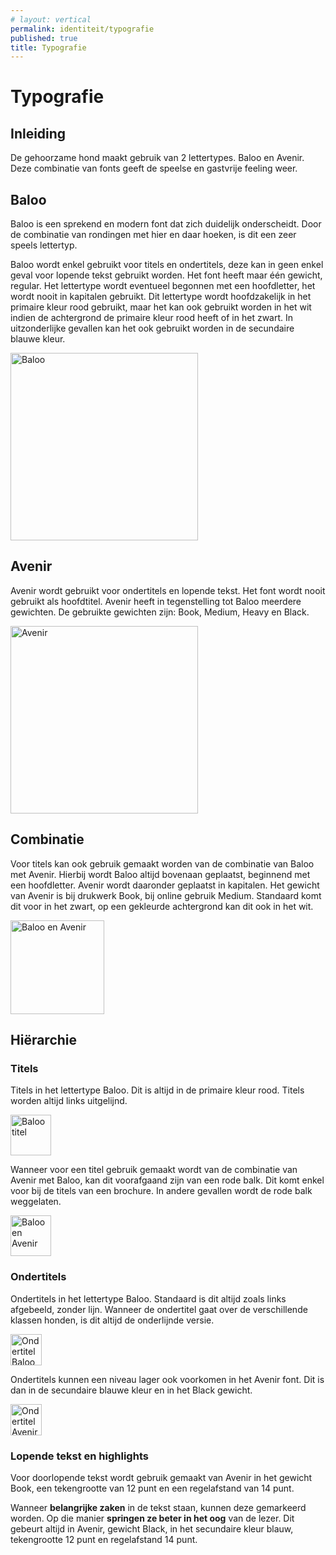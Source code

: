```yaml
---
# layout: vertical
permalink: identiteit/typografie
published: true
title: Typografie
---
```


# Typografie

## Inleiding

De gehoorzame hond maakt gebruik van 2 lettertypes. Baloo en Avenir. Deze combinatie van fonts geeft de speelse en gastvrije feeling weer. 

## Baloo

Baloo is een sprekend en modern font dat zich duidelijk onderscheidt. Door de combinatie van rondingen met hier en daar hoeken, is dit een zeer speels lettertyp. 

Baloo wordt enkel gebruikt voor titels en ondertitels, deze kan in geen enkel geval voor lopende tekst gebruikt worden. Het font heeft maar één gewicht, regular. Het lettertype wordt eventueel begonnen met een hoofdletter, het wordt nooit in kapitalen gebruikt. Dit lettertype wordt hoofdzakelijk in het primaire kleur rood gebruikt, maar het kan ook gebruikt worden in het wit indien de achtergrond de primaire kleur rood heeft of in het zwart. In uitzonderlijke gevallen kan het ook gebruikt worden in de secundaire blauwe kleur.

<img class="kleurenlogo" src="{{ '/images/huisstijl_font01.png' | relative_url }}" alt="Baloo" height="300px"> 

## Avenir

Avenir wordt gebruikt voor ondertitels en lopende tekst. Het font wordt nooit gebruikt als hoofdtitel. Avenir heeft in tegenstelling tot Baloo meerdere gewichten. De gebruikte gewichten zijn: Book, Medium, Heavy en Black. 

<img class="kleurenlogo" src="{{ '/images/huisstijl_font02.png' | relative_url }}" alt="Avenir" height="300px"> 


## Combinatie

Voor titels kan ook gebruik gemaakt worden van de combinatie van Baloo met Avenir. Hierbij wordt Baloo altijd bovenaan geplaatst, beginnend met een hoofdletter. Avenir wordt daaronder geplaatst in kapitalen. Het gewicht van Avenir is bij drukwerk Book, bij online gebruik Medium. Standaard komt dit voor in het zwart, op een gekleurde achtergrond kan dit ook in het wit.

<img class="kleurenlogo" src="{{ '/images/huisstijl_font03.png' | relative_url }}" alt="Baloo en Avenir" height="150px"> 

## Hiërarchie

### Titels

Titels in het lettertype Baloo. Dit is altijd in de primaire kleur rood. Titels worden altijd links uitgelijnd.

<img class="kleurenlogo" src="{{ '/images/huisstijl_titel01.png' | relative_url }}" alt="Baloo titel" height="65px">

Wanneer voor een titel gebruik gemaakt wordt van de combinatie van Avenir met Baloo, kan dit voorafgaand zijn van een rode balk. Dit komt enkel voor bij de titels van een brochure. In andere gevallen wordt de rode balk weggelaten.

<img class="kleurenlogo" src="{{ '/images/huisstijl_titel02.png' | relative_url }}" alt="Baloo en Avenir" height="65px">

### Ondertitels

Ondertitels in het lettertype Baloo. Standaard is dit altijd zoals links afgebeeld, zonder lijn. Wanneer de ondertitel gaat over de verschillende klassen honden, is dit altijd de onderlijnde versie.

<img class="kleurenlogo" src="{{ '/images/huisstijl_ondertitel01.png' | relative_url }}" alt="Ondertitel Baloo" height="50px">

Ondertitels kunnen een niveau lager ook voorkomen in het Avenir font. Dit is dan in de secundaire blauwe kleur en in het Black gewicht.

<img class="kleurenlogo" src="{{ '/images/huisstijl_ondertitel02.png' | relative_url }}" alt="Ondertitel Avenir" height="50px">

### Lopende tekst en highlights

Voor doorlopende tekst wordt gebruik gemaakt van Avenir in het gewicht Book, een tekengrootte van 12 punt en een regelafstand van 14 punt.

Wanneer <strong>belangrijke zaken</strong> in de tekst staan, kunnen deze gemarkeerd worden. Op die manier <strong>springen ze beter in het oog</strong> van de lezer. Dit gebeurt altijd in Avenir, gewicht Black, in het secundaire kleur blauw, tekengrootte 12 punt en regelafstand 14 punt.



